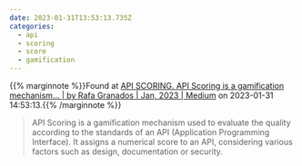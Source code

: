 ```yaml
---
date: 2023-01-31T13:53:13.735Z
categories:
  - api
  - scoring
  - score
  - gamification
---
```

{{% marginnote %}}Found at [API SCORING. API Scoring is a gamification mechanism… | by Rafa Granados | Jan, 2023 | Medium](https://medium.com/@rgranadosd/api-scoring-f592532f5a0d) on 2023-01-31 14:53:13.{{% /marginnote %}}

> API Scoring is a gamification mechanism used to evaluate the quality according to the standards of an API (Application Programming Interface). It assigns a numerical score to an API, considering various factors such as design, documentation or security.

